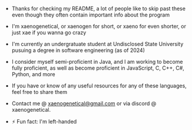 - Thanks for checking my README, a lot of people like to skip past these even though they often contain important info about the program
- I'm xaenogenetical, or xaenogen for short, or xaeno for even shorter, or just xae if you wanna go crazy
- I'm currently an undergratuate student at Undisclosed State University pusuing a degree in software engineering (as of 2024) 
- I consider myself semi-proficient in Java, and I am working to become fully proficient, as well as become proficient in JavaScript, C, C++, C#, Python, and more
- If you have or know of any useful resources for any of these languages, feel free to share them
  
- Contact me @ xaenogenetical@gmail.com or via discord @ xaenogenetical.  
- ⚡ Fun fact: I'm left-handed
